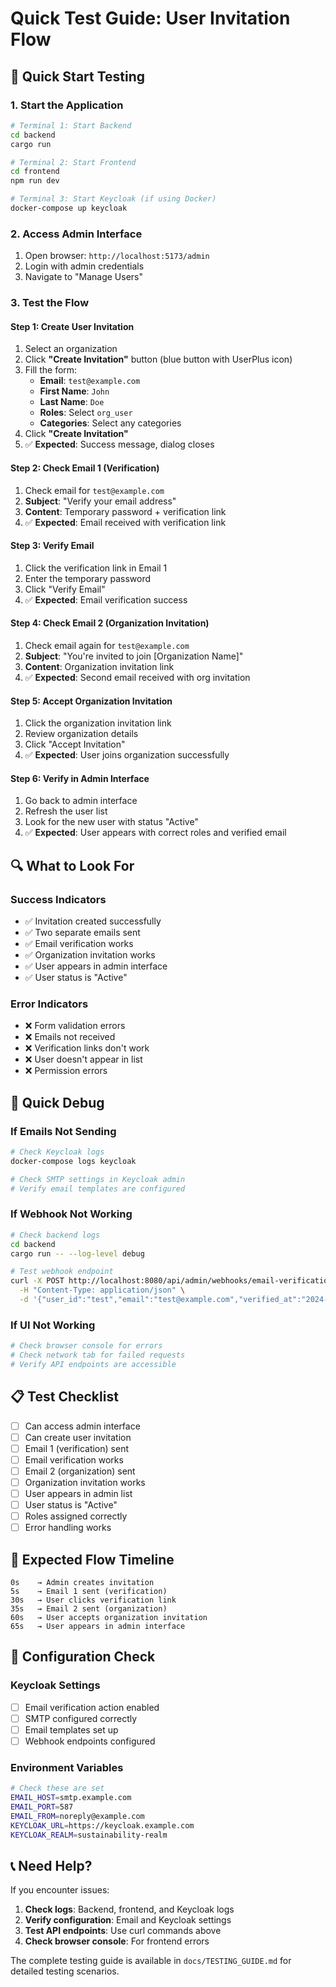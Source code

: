# Quick Test Guide: User Invitation Flow

## 🚀 Quick Start Testing

### 1. Start the Application
```bash
# Terminal 1: Start Backend
cd backend
cargo run

# Terminal 2: Start Frontend  
cd frontend
npm run dev

# Terminal 3: Start Keycloak (if using Docker)
docker-compose up keycloak
```

### 2. Access Admin Interface
1. Open browser: `http://localhost:5173/admin`
2. Login with admin credentials
3. Navigate to "Manage Users"

### 3. Test the Flow

#### Step 1: Create User Invitation
1. Select an organization
2. Click **"Create Invitation"** button (blue button with UserPlus icon)
3. Fill the form:
   - **Email**: `test@example.com`
   - **First Name**: `John`
   - **Last Name**: `Doe`
   - **Roles**: Select `org_user`
   - **Categories**: Select any categories
4. Click **"Create Invitation"**
5. ✅ **Expected**: Success message, dialog closes

#### Step 2: Check Email 1 (Verification)
1. Check email for `test@example.com`
2. **Subject**: "Verify your email address"
3. **Content**: Temporary password + verification link
4. ✅ **Expected**: Email received with verification link

#### Step 3: Verify Email
1. Click the verification link in Email 1
2. Enter the temporary password
3. Click "Verify Email"
4. ✅ **Expected**: Email verification success

#### Step 4: Check Email 2 (Organization Invitation)
1. Check email again for `test@example.com`
2. **Subject**: "You're invited to join [Organization Name]"
3. **Content**: Organization invitation link
4. ✅ **Expected**: Second email received with org invitation

#### Step 5: Accept Organization Invitation
1. Click the organization invitation link
2. Review organization details
3. Click "Accept Invitation"
4. ✅ **Expected**: User joins organization successfully

#### Step 6: Verify in Admin Interface
1. Go back to admin interface
2. Refresh the user list
3. Look for the new user with status "Active"
4. ✅ **Expected**: User appears with correct roles and verified email

## 🔍 What to Look For

### Success Indicators
- ✅ Invitation created successfully
- ✅ Two separate emails sent
- ✅ Email verification works
- ✅ Organization invitation works
- ✅ User appears in admin interface
- ✅ User status is "Active"

### Error Indicators
- ❌ Form validation errors
- ❌ Emails not received
- ❌ Verification links don't work
- ❌ User doesn't appear in list
- ❌ Permission errors

## 🐛 Quick Debug

### If Emails Not Sending
```bash
# Check Keycloak logs
docker-compose logs keycloak

# Check SMTP settings in Keycloak admin
# Verify email templates are configured
```

### If Webhook Not Working
```bash
# Check backend logs
cd backend
cargo run -- --log-level debug

# Test webhook endpoint
curl -X POST http://localhost:8080/api/admin/webhooks/email-verification \
  -H "Content-Type: application/json" \
  -d '{"user_id":"test","email":"test@example.com","verified_at":"2024-01-01T00:00:00Z","event_type":"EMAIL_VERIFIED"}'
```

### If UI Not Working
```bash
# Check browser console for errors
# Check network tab for failed requests
# Verify API endpoints are accessible
```

## 📋 Test Checklist

- [ ] Can access admin interface
- [ ] Can create user invitation
- [ ] Email 1 (verification) sent
- [ ] Email verification works
- [ ] Email 2 (organization) sent
- [ ] Organization invitation works
- [ ] User appears in admin list
- [ ] User status is "Active"
- [ ] Roles assigned correctly
- [ ] Error handling works

## 🎯 Expected Flow Timeline

```
0s    → Admin creates invitation
5s    → Email 1 sent (verification)
30s   → User clicks verification link
35s   → Email 2 sent (organization)
60s   → User accepts organization invitation
65s   → User appears in admin interface
```

## 🔧 Configuration Check

### Keycloak Settings
- [ ] Email verification action enabled
- [ ] SMTP configured correctly
- [ ] Email templates set up
- [ ] Webhook endpoints configured

### Environment Variables
```bash
# Check these are set
EMAIL_HOST=smtp.example.com
EMAIL_PORT=587
EMAIL_FROM=noreply@example.com
KEYCLOAK_URL=https://keycloak.example.com
KEYCLOAK_REALM=sustainability-realm
```

## 📞 Need Help?

If you encounter issues:

1. **Check logs**: Backend, frontend, and Keycloak logs
2. **Verify configuration**: Email and Keycloak settings
3. **Test API endpoints**: Use curl commands above
4. **Check browser console**: For frontend errors

The complete testing guide is available in `docs/TESTING_GUIDE.md` for detailed testing scenarios.
